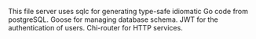 This file server uses sqlc for generating type-safe idiomatic Go code from postgreSQL. 
Goose for managing database schema. 
JWT for the authentication of users.
Chi-router for HTTP services.
